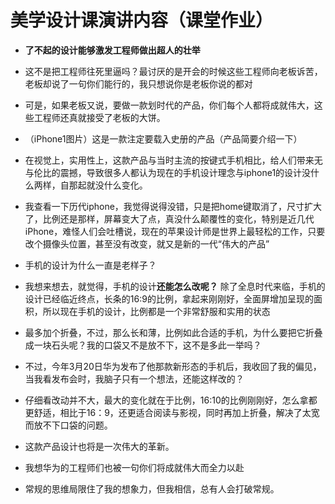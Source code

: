 # 美学设计课演讲内容（课堂作业）

- **了不起的设计能够激发工程师做出超人的壮举** 

- 这不是把工程师往死里逼吗？最讨厌的是开会的时候这些工程师向老板诉苦，老板却说了一句你们能行的，我只想说你是老板你说的都对

- 可是，如果老板又说，要做一款划时代的产品，你们每个人都将成就伟大，这些工程师还真就接受了老板的大饼。

- （iPhone1图片）这是一款注定要载入史册的产品（产品简要介绍一下）

- 在视觉上，实用性上，这款产品与当时主流的按键式手机相比，给人们带来无与伦比的震撼，导致很多人都认为现在的手机设计理念与iphone1的设计没什么两样，自那起就没什么变化。

- 我查看一下历代iphone，我觉得说得没错，只是把home键取消了，尺寸扩大了，比例还是那样，屏幕变大了点，真没什么颠覆性的变化，特别是近几代iPhone，难怪人们会吐槽说，现在的苹果设计师是世界上最轻松的工作，只要改个摄像头位置，甚至没有改变，就又是新的一代“伟大的产品”

- 手机的设计为什么一直是老样子？

- 我想来想去，就觉得，手机的设计**还能怎么改呢？** 除了全息时代来临，手机的设计已经临近终点，长条的16:9的比例，拿起来刚刚好，全面屏增加呈现的面积，所以现在手机的设计，比例都是一个非常舒服和实用的状态

- 最多加个折叠，不过，那么长和薄，比例如此合适的手机，为什么要把它折叠成一块石头呢？我的口袋又不是放不下，这不是多此一举吗？

- 不过，今年3月20日华为发布了他那款新形态的手机后，我收回了我的偏见，当我看发布会时，我脑子只有一个想法，还能这样改的？

- 仔细看改动并不大，最大的变化就在于比例，16:10的比例刚刚好，怎么拿都更舒适，相比于16：9，还更适合阅读与影视，同时再加上折叠，解决了太宽而放不下口袋的问题。

- 这款产品设计也将是一次伟大的革新。
- 我想华为的工程师们也被一句你们将成就伟大而全力以赴
- 常规的思维局限住了我的想象力，但我相信，总有人会打破常规。

